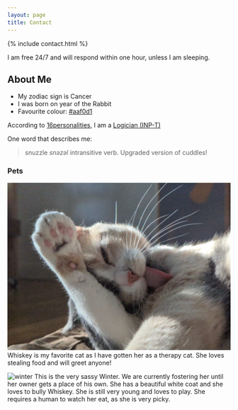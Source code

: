 ```yaml
---
layout: page
title: Contact
---
```


{% include contact.html %}

I am free <span class="pink hover">24/7</span> and will respond within one hour, unless I am sleeping.

## About Me
* My zodiac sign is <span class="gray">Cancer</span>
* I was born on year of the <span class="indigo">Rabbit<span>
* Favourite colour: <a href="https://www.colorhexa.com/aaf0d1" class="mint-green hover">#aaf0d1</a>

According to <a href="https://www.16personalities.com" class="yellow hover">16personalities</a>, I am a <a href="https://www.16personalities.com/intp-personality" class="orange hover">Logician (INP-T)</a>

One word that describes me:
> snuzzle <span class="red">*snəzəl*</span> intransitive verb. Upgraded version of cuddles!


### Pets
![whiskey](/assets/jpg/whiskey-lick.jpg)
Whiskey is my favorite cat as I have gotten her as a therapy cat. She loves stealing food and will greet anyone! 

![winter](/assets/jpg/winter.jpg)
This is the very sassy Winter. We are currently fostering her until her owner gets a place of his own. She has a beautiful white coat and she loves to bully Whiskey. She is still very young and loves to play. She requires a human to watch her eat, as she is very picky. 
